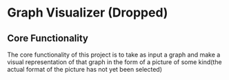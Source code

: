# Graph Visualizer (Dropped)
## Core Functionality
The core functionality of this project is to take as input a graph and make a visual representation of that graph in the form of a picture of some kind(the actual format of the picture has not yet been selected)